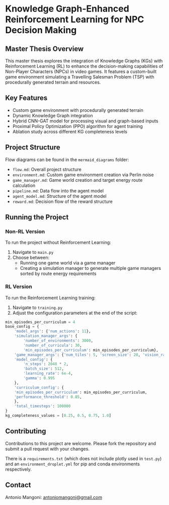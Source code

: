 # Knowledge Graph-Enhanced Reinforcement Learning for NPC Decision Making

## Master Thesis Overview

This master thesis explores the integration of Knowledge Graphs (KGs) with Reinforcement Learning (RL) to enhance the decision-making capabilities of Non-Player Characters (NPCs) in video games. It features a custom-built game environment simulating a Travelling Salesman Problem (TSP) with procedurally generated terrain and resources.

## Key Features

- Custom game environment with procedurally generated terrain
- Dynamic Knowledge Graph integration
- Hybrid CNN-GAT model for processing visual and graph-based inputs
- Proximal Policy Optimization (PPO) algorithm for agent training
- Ablation study across different KG completeness levels

## Project Structure

Flow diagrams can be found in the `mermaid_diagrams` folder:

- `flow.md`: Overall project structure
- `environment.md`: Custom game environment creation via Perlin noise
- `game_manager.md`: Game world creation and target energy route calculation
- `pipeline.md`: Data flow into the agent model
- `agent_model.md`: Structure of the agent model
- `reward.md`: Decision flow of the reward structure

## Running the Project

### Non-RL Version

To run the project without Reinforcement Learning:

1. Navigate to `main.py`
2. Choose between:
   - Running one game world via a game manager
   - Creating a simulation manager to generate multiple game managers sorted by route energy requirements

### RL Version

To run the Reinforcement Learning training:

1. Navigate to `training.py`
2. Adjust the configuration parameters at the end of the script:

```python
min_episodes_per_curriculum = 4
base_config = {
    'model_args': {'num_actions': 11},
    'simulation_manager_args': {
        'number_of_environments': 3000,
        'number_of_curricula': 30,
        'min_episodes_per_curriculum': min_episodes_per_curriculum},
    'game_manager_args': {'num_tiles': 5, 'screen_size': 20, 'vision_range': 1},
    'model_config': {
        'n_steps': 2048 * 2,
        'batch_size': 512,
        'learning_rate': 6e-4,
        'gamma': 0.995
    },
    'curriculum_config': {
    'min_episodes_per_curriculum': min_episodes_per_curriculum,
    'performance_threshold': 0.85,
    },
    'total_timesteps': 100000
}
kg_completeness_values = [0.25, 0.5, 0.75, 1.0]
```

## Contributing

Contributions to this project are welcome. Please fork the repository and submit a pull request with your changes.

There is a `requirements.txt` (which does not include plotly used in `test.py`) and an `environment_droplet.yml` for pip and conda environments respectively. 

## Contact

Antonio Mangoni: antoniomangoni@gmail.com